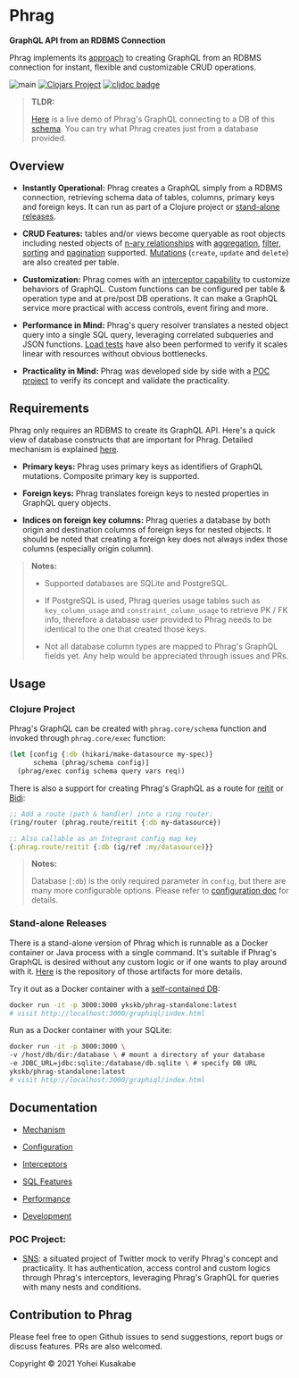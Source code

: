 # Phrag

**GraphQL API from an RDBMS Connection**

Phrag implements its [approach](docs/mechanism.md) to creating GraphQL from an RDBMS connection for instant, flexible and customizable CRUD operations.

![main](https://github.com/ykskb/phrag/actions/workflows/test.yml/badge.svg) [![Clojars Project](https://img.shields.io/clojars/v/com.github.ykskb/phrag.svg)](https://clojars.org/com.github.ykskb/phrag) [![cljdoc badge](https://cljdoc.org/badge/com.github.ykskb/phrag)](https://cljdoc.org/d/com.github.ykskb/phrag)

> **TLDR:**
>
> [Here](https://phrag-standalone-lr6v6b2tza-uc.a.run.app/graphiql/index.html) is a live demo of Phrag's GraphQL connecting to a DB of this [schema](https://github.com/ykskb/phrag-standalone/blob/main/db/meetup_project.sql). You can try what Phrag creates just from a database provided.

## Overview

- **Instantly Operational:** Phrag creates a GraphQL simply from a RDBMS connection, retrieving schema data of tables, columns, primary keys and foreign keys. It can run as part of a Clojure project or [stand-alone releases](#stand-alone-releases).

- **CRUD Features:** tables and/or views become queryable as root objects including nested objects of [n-ary relationships](docs/mechanism.md#relationships) with [aggregation](docs/sql_feature.md#aggregation), [filter](docs/sql_feature.md#filtering), [sorting](docs/sql_feature.md#sorting) and [pagination](docs/sql_feature.md#pagination) supported. [Mutations](docs/mechanism.md#mutations) (`create`, `update` and `delete`) are also created per table.

- **Customization:** Phrag comes with an [interceptor capability](docs/interceptor.md) to customize behaviors of GraphQL. Custom functions can be configured per table & operation type and at pre/post DB operations. It can make a GraphQL service more practical with access controls, event firing and more.

- **Performance in Mind:** Phrag's query resolver translates a nested object query into a single SQL query, leveraging correlated subqueries and JSON functions. [Load tests](docs/performance.md) have also been performed to verify it scales linear with resources without obvious bottlenecks.

- **Practicality in Mind:** Phrag was developed side by side with a [POC project](#poc-project) to verify its concept and validate the practicality.

## Requirements

Phrag only requires an RDBMS to create its GraphQL API. Here's a quick view of database constructs that are important for Phrag. Detailed mechanism is explained [here](docs/mechanism.md).

- **Primary keys:** Phrag uses primary keys as identifiers of GraphQL mutations. Composite primary key is supported.

- **Foreign keys:** Phrag translates foreign keys to nested properties in GraphQL query objects.

- **Indices on foreign key columns:** Phrag queries a database by both origin and destination columns of foreign keys for nested objects. It should be noted that creating a foreign key does not always index those columns (especially origin column).

> **Notes:**
>
> - Supported databases are SQLite and PostgreSQL.
>
> - If PostgreSQL is used, Phrag queries usage tables such as `key_column_usage` and `constraint_column_usage` to retrieve PK / FK info, therefore a database user provided to Phrag needs to be identical to the one that created those keys.
>
> - Not all database column types are mapped to Phrag's GraphQL fields yet. Any help would be appreciated through issues and PRs.

## Usage

### Clojure Project

Phrag's GraphQL can be created with `phrag.core/schema` function and invoked through `phrag.core/exec` function:

```clojure
(let [config {:db (hikari/make-datasource my-spec)}
      schema (phrag/schema config)]
  (phrag/exec config schema query vars req))
```

There is also a support for creating Phrag's GraphQL as a route for [reitit](https://github.com/metosin/reitit) or [Bidi](https://github.com/juxt/bidi):

```clojure
;; Add a route (path & handler) into a ring router:
(ring/router (phrag.route/reitit {:db my-datasource})

;; Also callable as an Integrant config map key
{:phrag.route/reitit {:db (ig/ref :my/datasource)}}
```

> **Notes:**
>
> Database (`:db`) is the only required parameter in `config`, but there are many more configurable options. Please refer to [configuration doc](docs/config.md) for details.

### Stand-alone Releases

There is a stand-alone version of Phrag which is runnable as a Docker container or Java process with a single command. It's suitable if Phrag's GraphQL is desired without any custom logic or if one wants to play around with it. [Here](https://github.com/ykskb/phrag-standalone) is the repository of those artifacts for more details.

Try it out as a Docker container with a [self-contained DB](https://github.com/ykskb/phrag-standalone/blob/main/db/meetup_project.sql):

```sh
docker run -it -p 3000:3000 ykskb/phrag-standalone:latest
# visit http://localhost:3000/graphiql/index.html
```

Run as a Docker container with your SQLite:

```sh
docker run -it -p 3000:3000 \
-v /host/db/dir:/database \ # mount a directory of your database
-e JDBC_URL=jdbc:sqlite:/database/db.sqlite \ # specify DB URL
ykskb/phrag-standalone:latest
# visit http://localhost:3000/graphiql/index.html
```

## Documentation

- [Mechanism](docs/mechanism.md)

- [Configuration](docs/config.md)

- [Interceptors](docs/interceptor.md)

- [SQL Features](docs/sql_feature.md)

- [Performance](docs/performance.md)

- [Development](docs/development.md)

### POC Project:

- [SNS](https://github.com/ykskb/situated-sns-backend): a situated project of Twitter mock to verify Phrag's concept and practicality. It has authentication, access control and custom logics through Phrag's interceptors, leveraging Phrag's GraphQL for queries with many nests and conditions.

## Contribution to Phrag

Please feel free to open Github issues to send suggestions, report bugs or discuss features. PRs are also welcomed.

Copyright © 2021 Yohei Kusakabe
